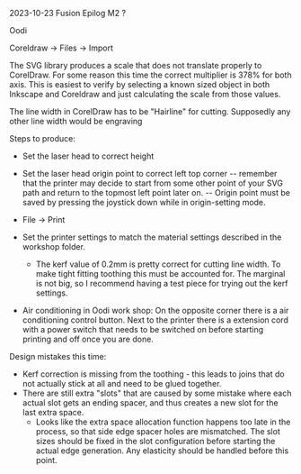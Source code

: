 2023-10-23
Fusion Epilog M2 ?

Oodi


Coreldraw -> Files -> Import

The SVG library produces a scale that does not translate properly to CorelDraw.
For some reason this time the correct multiplier is 378% for both axis.
This is easiest to verify by selecting a known sized object in both Inkscape and Coreldraw and
just calculating the scale from those values.

The line width in CorelDraw has to be "Hairline" for cutting.
Supposedly any other line width would be engraving

Steps to produce:
- Set the laser head to correct height
- Set the laser head origin point to correct left top corner 
  -- remember that the printer may decide to start from some other point of your SVG 
     path and return to the topmost left point later on.
  -- Origin point must be saved by pressing the joystick down while in origin-setting mode.
- File -> Print
- Set the printer settings to match the material settings described in the workshop folder.
  - The kerf value of 0.2mm is pretty correct for cutting line width. To make tight fitting toothing this
    must be accounted for. The marginal is not big, so I recommend having a test piece for trying out the kerf
    settings.

- Air conditioning in Oodi work shop: On the opposite corner there is a air conditioning control button.
  Next to the printer there is a extension cord with a power switch that needs to be switched on before starting
  printing and off once you are done.


Design mistakes this time:

- Kerf correction is missing from the toothing - this leads to joins that do not actually stick at all
  and need to be glued together.
- There are still extra "slots" that are caused by some mistake where each actual slot gets an ending spacer,
  and thus creates a new slot for the last extra space.
  - Looks like the extra space allocation function happens too late in the process, so that side edge
    spacer holes are mismatched. The slot sizes should be fixed in the slot configuration before
    starting the actual edge generation. Any elasticity should be handled before this point.

